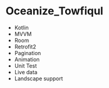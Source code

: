 # Oceanize_Towfiqul
- Kotlin
- MVVM
- Room
- Retrofit2
- Pagination
- Animation
- Unit Test
- Live data
- Landscape support
